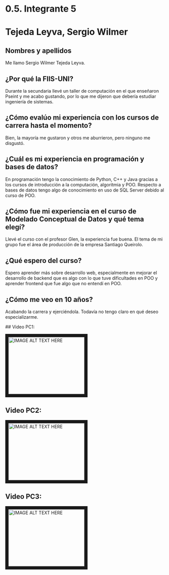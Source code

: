# 0.5. Integrante 5

# Tejeda Leyva, Sergio Wilmer
## Nombres y apellidos
Me llamo Sergio Wilmer Tejeda Leyva.
## ¿Por qué la FIIS-UNI?
Durante la secundaria llevé un taller de computación en el que enseñaron Pseint y me acabo gustando, por lo que me dijeron que debería estudiar ingeniería de sistemas.
## ¿Cómo evalúo mi experiencia con los cursos de carrera hasta el momento?
Bien, la mayoría me gustaron y otros me aburrieron, pero ninguno me disgustó.
## ¿Cuál es mi experiencia en programación y bases de datos?
En programación tengo la conocimiento de Python, C++ y Java gracias a los cursos de introducción a la computación, algoritmia y POO. Respecto a bases de datos tengo algo de conocimiento en uso de SQL Server debido al curso de POO. 
## ¿Cómo fue mi experiencia en el curso de Modelado Conceptual de Datos y qué tema elegí?
Llevé el curso con el profesor Glen, la experiencia fue buena. El tema de mi grupo fue el área de producción de la empresa Santiago Queirolo.
## ¿Qué espero del curso?
Espero aprender más sobre desarrollo web,  especialmente en mejorar el desarrollo de backend que es algo con lo que tuve dificultades en POO y aprender frontend que fue algo que no entendí en POO.
## ¿Cómo me veo en 10 años?
Acabando la carrera y ejerciéndola. Todavía no tengo claro en qué deseo especializarme.

<html>
## Video PC1:

<a href="http://www.youtube.com/watch?feature=player_embedded&v=d8BPeE-LcMA
" target="_blank"><img src="http://img.youtube.com/vi/d8BPeE-LcMA/0.jpg" 
alt="IMAGE ALT TEXT HERE" width="240" height="180" border="10" /></a>


## Video PC2:
<a href="http://www.youtube.com/watch?feature=player_embedded&v=_tqt41mRLrw
" target="_blank"><img src="http://img.youtube.com/vi/_tqt41mRLrw/0.jpg" 
alt="IMAGE ALT TEXT HERE" width="240" height="180" border="10" /></a>


## Video PC3:
<a href="http://www.youtube.com/watch?feature=player_embedded&v=rHEVrWVysBM
" target="_blank"><img src="http://img.youtube.com/vi/rHEVrWVysBM/0.jpg" 
alt="IMAGE ALT TEXT HERE" width="240" height="180" border="10" /></a>

</html>



